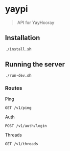 # yaypi

> API for YayHooray

## Installation

```bash
./install.sh
```

## Running the server

```bash
./run-dev.sh
```

### Routes

Ping
```
GET /v1/ping
```
Auth
```
POST /v1/auth/login
```
Threads
```
GET /v1/threads
```
